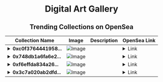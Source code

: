 <div align="center">

# Digital Art Gallery

## Trending Collections on OpenSea

| Collection Name                       | Image                                                                                     | Description                       | OpenSea Link                                                                                          |
|---------------------------------------|-------------------------------------------------------------------------------------------|-----------------------------------|--------------------------------------------------------------------------------------------------------|
| **<details><summary>0xc0f3764441958...</summary>0xc0f3764441958e61be7b6c93cc74d84aa474cce0</details>** | ![Image](https://i2.seadn.io/optimism/0xf2bc31a6b37c6b4ab676fb38aa5a5960847d1b6a/e7569628e409429926c9300e776192/63e7569628e409429926c9300e776192.png?w=200&auto=format) |  | <details><summary>Link</summary>[0xc0f3764441958e61be7b6c93cc74d84aa474cce0](https://opensea.io/collection/0xc0f3764441958e61be7b6c93cc74d84aa474cce0)</details> |
| **<details><summary>0x748db1a6fa6e2...</summary>0x748db1a6fa6e2c9baae7845ec3f8d7b9a9c3b2c0</details>** | ![Image](https://i2.seadn.io/optimism/0xba98927f2f39a09e59140f19aedce516fd371d40/cd2299dec56bdce6b02fe7297fe1d2/44cd2299dec56bdce6b02fe7297fe1d2.gif?w=200&auto=format) |  | <details><summary>Link</summary>[0x748db1a6fa6e2c9baae7845ec3f8d7b9a9c3b2c0](https://opensea.io/collection/0x748db1a6fa6e2c9baae7845ec3f8d7b9a9c3b2c0)</details> |
| **<details><summary>0xf6effda834a26...</summary>0xf6effda834a265d24f6270b22f1192b2e4c76ec7</details>** | ![Image](https://i2.seadn.io/optimism/0xf2bc31a6b37c6b4ab676fb38aa5a5960847d1b6a/e7569628e409429926c9300e776192/63e7569628e409429926c9300e776192.png?w=200&auto=format) |  | <details><summary>Link</summary>[0xf6effda834a265d24f6270b22f1192b2e4c76ec7](https://opensea.io/collection/0xf6effda834a265d24f6270b22f1192b2e4c76ec7)</details> |
| **<details><summary>0x3c7a020ab2dfd...</summary>0x3c7a020ab2dfd8c46acdc7dbc1bf06f0f0318124</details>** | ![Image](https://i2.seadn.io/optimism/0xf2bc31a6b37c6b4ab676fb38aa5a5960847d1b6a/e7569628e409429926c9300e776192/63e7569628e409429926c9300e776192.png?w=200&auto=format) |  | <details><summary>Link</summary>[0x3c7a020ab2dfd8c46acdc7dbc1bf06f0f0318124](https://opensea.io/collection/0x3c7a020ab2dfd8c46acdc7dbc1bf06f0f0318124)</details> |

</div>
